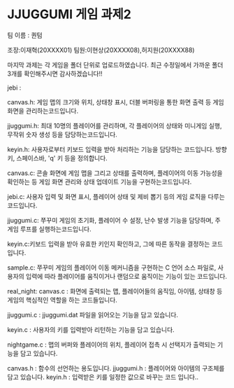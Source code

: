 # JJUGGUMI 게임 과제2
팀 이름 : 퀀텀


조장:이재혁(20XXXX01)
팀원:이현상(20XXXX08),허지원(20XXXX88)

마지막 과제는 각 게임을 폴더 단위로 업로드하였습니다. 최근 수정일에서 가까운 폴더 3개를 확인해주시면 감사하겠습니다!!

jebi : 

canvas.h: 게임 맵의 크기와 위치, 상태창 표시, 더블 버퍼링을 통한 화면 출력 등 게임 화면을 관리하는코드입니다.

jjuggumi.h: 최대 10명의 플레이어를 관리하며, 각 플레이어의 상태와 미니게임 실행, 무작위 숫자 생성 등을 담당하는코드입니다.

keyin.h: 사용자로부터 키보드 입력을 받아 처리하는 기능을 담당하는 코드입니다. 방향키, 스페이스바, 'q' 키 등을 정의합니다.

canvas.c: 콘솔 화면에 게임 맵을 그리고 상태를 출력하며, 플레이어의 이동 가능성을 확인하는 등 게임 화면 관리와 상태 업데이트 기능을 구현하는코드입니다.

jebi.c:  사용자 입력 및 화면 표시, 플레이어 상태 및 제비 뽑기 등의 게임 로직을 다루는 코드입니다.

jjuggumi.c: 쭈꾸미 게임의 초기화, 플레이어 수 설정, 난수 발생 기능을 담당하며, 주 게임 루프를 실행하는코드입니다.

keyin.c:키보드 입력을 받아 유효한 키인지 확인하고, 그에 따른 동작을 결정하는 코드입니다.

sample.c: 쭈꾸미 게임의 플레이어 이동 메커니즘을 구현하는 C 언어 소스 파일로, 사용자의 입력에 따라 플레이어를 움직이거나 랜덤으로 움직이는 기능이 있는 코드입니다.


real_night:
canvas.c : 화면에 출력되는 맵, 플레이어들의 움직임, 아이템, 상태창 등 게임의 핵심적인 역할을 하는 코드들입니다. 

jjuggumi.c : jjuggumi.dat 파일을 읽어오는 기능을 담고 있습니다.

keyin.c : 사용자의 키를 입력받아 리턴하는 기능을 담고 있습니다.

nightgame.c : 맵의 버퍼와 플레이어의 위치, 플레이어 접촉 시 선택지가 출력되는 기능을 담고 있습니다.

canvas.h : 함수의 선언하는 용도입니다.
jjuggumi.h : 플레이어와 아이템의 구조체를 담고 있습니다.
keyin.h : 입력받은 키를 일정한 값으로 바꾸는 코드 입니다..

